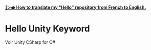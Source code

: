 __[🥐>🫖 How to translate my "Hello" repository from French to English.](https://github.com/EloiStree/HelloUnityKeywordForJunior)__

# Hello Unity Keyword

Voir Unity CSharp for C#
